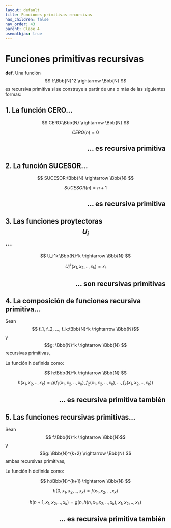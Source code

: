 ```yaml
---
layout: default
title: Funciones primitivas recursivas
has_children: false
nav_order: 43
parent: Clase 4
usemathjax: true
---
```


# Funciones primitivas recursivas

**def**. Una función $$ f:\Bbb{N}^2 \rightarrow \Bbb{N} $$ es recursiva primitiva si se construye a partir de una o más de las siguientes formas:

## 1. La función CERO...

$$ CERO:\Bbb{N} \rightarrow \Bbb{N} $$

$$ CERO(n) = 0 $$

<div align="right"><h2>... es recursiva primitiva</h2></div>

## 2. La función SUCESOR...

$$ SUCESOR:\Bbb{N} \rightarrow \Bbb{N} $$

$$ SUCESOR(n) = n + 1 $$

<div align="right"><h2>... es recursiva primitiva</h2></div>

## 3. Las funciones proytectoras $$U_i$$...

$$ U_i^k:\Bbb{N}^k \rightarrow \Bbb{N} $$

$$ U_i^k(x_1,x_2,..,x_k) = x_i $$

<div align="right"><h2>... son recursivas primitivas</h2></div>

## 4. La composición de funciones recursiva primitiva...

Sean $$ f_1, f_2, ..., f_k:\Bbb{N}^k \rightarrow \Bbb{N}$$ y $$g: \Bbb{N}^k \rightarrow \Bbb{N} $$ recursivas primitivas,

La función h definida como: 

$$ h:\Bbb{N}^k \rightarrow \Bbb{N} $$

$$ h(x_1,x_2,..,x_k) = g(f_1(x_1,x_2,..,x_k), f_2(x_1,x_2,..,x_k), ..., f_k(x_1,x_2,..,x_k)) $$


<div align="right"><h2>... es recursiva primitiva también</h2></div>

## 5. Las funciones recursivas primitivas...

Sean $$ f:\Bbb{N}^k \rightarrow \Bbb{N}$$ y $$g: \Bbb{N}^{k+2} \rightarrow \Bbb{N} $$ ambas recursivas primitivas,

La función h definida como: 

$$ h:\Bbb{N}^{k+1} \rightarrow \Bbb{N} $$

$$ h(0, x_1,x_2,..,x_k) = f(x_1,x_2,..,x_k) $$

$$ h(n+1, x_1,x_2,..,x_k) = g(n,h(n,x_1,x_2,..,x_k),x_1,x_2,..,x_k) $$


<div align="right"><h2>... es recursiva primitiva también</h2></div>